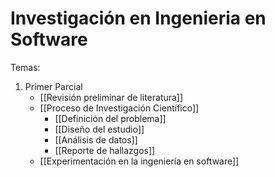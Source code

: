 # Investigación en Ingenieria en Software

Temas:

1. Primer Parcial
	- [[Revisión preliminar de literatura]]
	- [[Proceso de Investigación Científico]] 
		- [[Definición del problema]]
		- [[Diseño del estudio]]
		- [[Análisis de datos]]
		- [[Reporte de hallazgos]]
	- [[Experimentación en la ingeniería en software]]